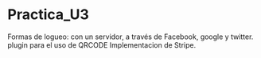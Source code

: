 # Practica_U3
Formas de logueo: con un servidor, a través de Facebook, google y twitter.
plugin para el uso de QRCODE
Implementacion de Stripe.
